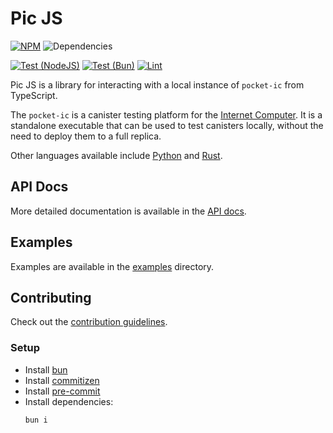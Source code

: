 # Pic JS

[![NPM](https://badge.fury.io/js/@dfinity%2Fpic.svg)](https://badge.fury.io/js/@dfinity%2Fpic)
![Dependencies](https://img.shields.io/librariesio/release/npm/%40dfinity/pic)

[![Test (NodeJS)](https://github.com/dfinity/pic-js/actions/workflows/test-nodejs.yml/badge.svg)](https://github.com/dfinity/pic-js/actions/workflows/test-nodejs.yml)
[![Test (Bun)](https://github.com/dfinity/pic-js/actions/workflows/test-bun.yml/badge.svg)](https://github.com/dfinity/pic-js/actions/workflows/test-bun.yml)
[![Lint](https://github.com/dfinity/pic-js/actions/workflows/lint.yml/badge.svg)](https://github.com/dfinity/pic-js/actions/workflows/lint.yml)

Pic JS is a library for interacting with a local instance of `pocket-ic` from TypeScript.

The `pocket-ic` is a canister testing platform for the [Internet Computer](https://internetcomputer.org/). It is a standalone executable that can be used to test canisters locally, without the need to deploy them to a full replica.

Other languages available include [Python](https://github.com/dfinity/pocketic-py/) and [Rust](https://github.com/dfinity/ic/tree/master/packages/pocket-ic).

## API Docs

More detailed documentation is available in the [API docs](https://js.icp.build/pic-js/).

## Examples

Examples are available in the [examples](./examples/README.md) directory.

## Contributing

Check out the [contribution guidelines](./.github/CONTRIBUTING.md).

### Setup

- Install [bun](https://bun.sh/)
- Install [commitizen](https://commitizen-tools.github.io/commitizen/)
- Install [pre-commit](https://pre-commit.com/)
- Install dependencies:
  ```bash
  bun i
  ```
